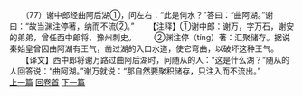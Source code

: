 　　（77）谢中郎经曲阿后湖①，问左右：“此是何水？”答曰：“曲阿湖。”谢曰：“故当渊注停著，纳而不流②。”
　　【注释】①谢中郎：谢万，字万石，谢安的弟弟，曾任西中郎将、豫州刺史。
　　②渊注停（tíng）著：汇聚储存。据说秦始皇曾因曲阿湖有王气，凿过湖的入口水道，使它弯曲，以破坏这种王气。
　　【译文】西中郎将谢万路过曲阿后湖时，问随从的人：“这是什么湖？”随从的人回答说：“曲阿湖。”谢万就说：“那自然要聚积储存，只注入而不流出。”
<br>[上一篇](02_076) [回卷首](02_000) [下一篇](02_078)

